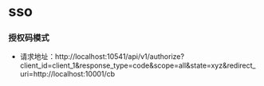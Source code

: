 # sso

### 授权码模式
- 请求地址：http://localhost:10541/api/v1/authorize?client_id=client_1&response_type=code&scope=all&state=xyz&redirect_uri=http://localhost:10001/cb